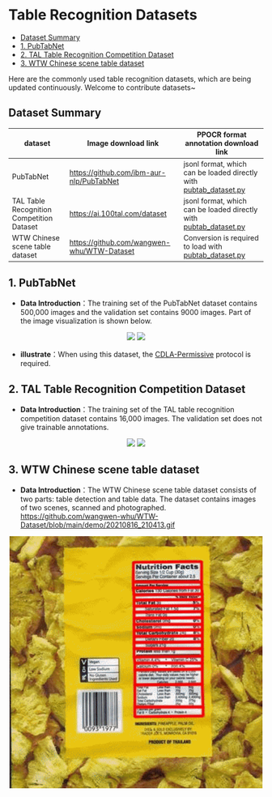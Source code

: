 # Table Recognition Datasets

- [Dataset Summary](#dataset-summary)
- [1. PubTabNet](#1-pubtabnet)
- [2. TAL Table Recognition Competition Dataset](#2-tal-table-recognition-competition-dataset)
- [3. WTW Chinese scene table dataset](#3-wtw-chinese-scene-table-dataset)

Here are the commonly used table recognition datasets, which are being updated continuously. Welcome to contribute datasets~

## Dataset Summary

| dataset | Image download link | PPOCR format annotation download link |
|---|---|---|
| PubTabNet |https://github.com/ibm-aur-nlp/PubTabNet| jsonl format, which can be loaded directly with [pubtab_dataset.py](../../../ppocr/data/pubtab_dataset.py) |
| TAL Table Recognition Competition Dataset |https://ai.100tal.com/dataset| jsonl format, which can be loaded directly with [pubtab_dataset.py](../../../ppocr/data/pubtab_dataset.py) |
| WTW Chinese scene table dataset |https://github.com/wangwen-whu/WTW-Dataset| Conversion is required to load with [pubtab_dataset.py](../../../ppocr/data/pubtab_dataset.py)|

## 1. PubTabNet
- **Data Introduction**：The training set of the PubTabNet dataset contains 500,000 images and the validation set contains 9000 images. Part of the image visualization is shown below.

<div align="center">
    <img src="../images/table_PubTabNet_demo/PMC524509_007_00.png" width="500">
    <img src="../images/table_PubTabNet_demo/PMC535543_007_01.png" width="500">
</div>

- **illustrate**：When using this dataset, the [CDLA-Permissive](https://cdla.io/permissive-1-0/) protocol is required.

## 2. TAL Table Recognition Competition Dataset
- **Data Introduction**：The training set of the TAL table recognition competition dataset contains 16,000 images. The validation set does not give trainable annotations.

<div align="center">
    <img src="../images/table_tal_demo/1.jpg" width="500">
    <img src="../images/table_tal_demo/2.jpg" width="500">
</div>

## 3. WTW Chinese scene table dataset
- **Data Introduction**：The WTW Chinese scene table dataset consists of two parts: table detection and table data. The dataset contains images of two scenes, scanned and photographed.
https://github.com/wangwen-whu/WTW-Dataset/blob/main/demo/20210816_210413.gif

<div align="center">
    <img src="https://github.com/wangwen-whu/WTW-Dataset/blob/main/demo/20210816_210413.gif" width="500">
</div>
